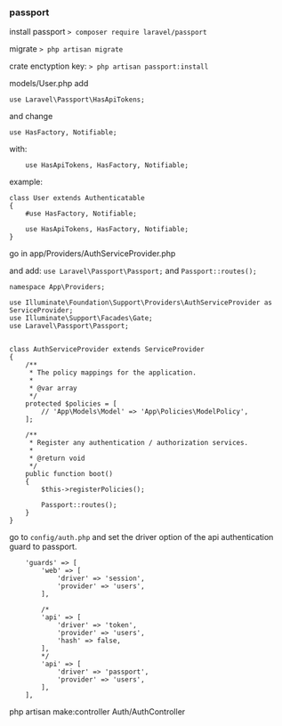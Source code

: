 ### passport
install passport 
`> composer require laravel/passport`

migrate
`> php artisan migrate`

crate enctyption key:
`> php artisan passport:install`

models/User.php add 
```
use Laravel\Passport\HasApiTokens;
```

and change
```
use HasFactory, Notifiable;
```
with:
```
    use HasApiTokens, HasFactory, Notifiable;
```

example:
```
class User extends Authenticatable
{
    #use HasFactory, Notifiable;

    use HasApiTokens, HasFactory, Notifiable;
}
```

go in app/Providers/AuthServiceProvider.php

and add: `use Laravel\Passport\Passport;`  and `Passport::routes();`

```
namespace App\Providers;

use Illuminate\Foundation\Support\Providers\AuthServiceProvider as ServiceProvider;
use Illuminate\Support\Facades\Gate;
use Laravel\Passport\Passport;


class AuthServiceProvider extends ServiceProvider
{
    /**
     * The policy mappings for the application.
     *
     * @var array
     */
    protected $policies = [
        // 'App\Models\Model' => 'App\Policies\ModelPolicy',
    ];

    /**
     * Register any authentication / authorization services.
     *
     * @return void
     */
    public function boot()
    {
        $this->registerPolicies();

        Passport::routes();
    }
}

```

go to `config/auth.php` and set the driver option of the api authentication guard to passport.
```
    'guards' => [
        'web' => [
            'driver' => 'session',
            'provider' => 'users',
        ],

        /*
        'api' => [
            'driver' => 'token',
            'provider' => 'users',
            'hash' => false,
        ],
        */
        'api' => [
            'driver' => 'passport',
            'provider' => 'users',
        ],
    ],
```


php artisan make:controller Auth/AuthController
